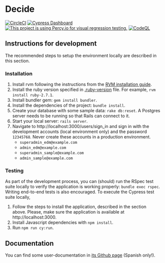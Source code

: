 # Decide

[![CircleCI](https://circleci.com/gh/exploradoresdemadrid/decide.svg?style=svg)](https://circleci.com/gh/exploradoresdemadrid/decide)
[![Cypress Dashboard](https://img.shields.io/badge/cypress-dashboard-brightgreen.svg)](https://dashboard.cypress.io/#/projects/2ojcg1/runs)
[![This project is using Percy.io for visual regression testing.](https://percy.io/static/images/percy-badge.svg)](https://percy.io/2efa4648/decide)
[![CodeQL](https://github.com/exploradoresdemadrid/decide/actions/workflows/codeql-analysis.yml/badge.svg)](https://github.com/exploradoresdemadrid/decide/actions/workflows/codeql-analysis.yml)

## Instructions for development

The recommended steps to setup the environment locally are described in this section.

### Installation

1. Install rvm following the instructions from the [RVM installation guide](https://rvm.io/rvm/install).
1. Install the ruby version specified in [.ruby-version](https://github.com/exploradoresdemadrid/decide/blob/master/.ruby-version) file. For example, `rvm install ruby-2.7.1`.
1. Install bundler gem: `gem install bundler`.
1. Install the dependencies of the project: `bundle install`.
1. Create your database with some sample data: `rake db:reset`. A Postgres server needs to be running so that Rails can connect to it.
1. Start your local server: `rails server`.
1. Navigate to http://localhost:3000/users/sign_in and sign in with the development accounts (local environment only) and the password `12345768`. Never create these accounts in a production environment.
    - `superadmin_edm@example.com`
    - `admin_edm@example.com`
    - `superadmin_sample@example.com`
    - `admin_sample@example.com`

### Testing

As part of the development process, you can (should) run the RSpec test suite locally to verify the application is working properly: `bundle exec rspec`. Writing end-to-end tests is also encouraged. To execute the Cypress test suite locally,

1. Follow the steps to install the application, described in the section above. Please, make sure the application is available at http://localhost:3000.
1. Install Javascript dependencies with `npm install`.
1. Run  `npm run cy:run`.

## Documentation

You can find some user-documentation in [its Github page](https://exploradoresdemadrid.github.io/decide/) (Spanish only!).
